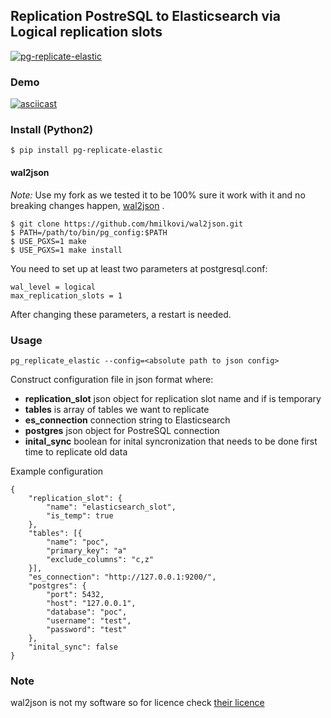 ## Replication PostreSQL to Elasticsearch via Logical replication slots
[![pg-replicate-elastic](https://img.shields.io/pypi/v/pg-replicate-elastic.svg?style=flat)](https://pypi.org/project/pg-replicate-elastic/)

### Demo
[![asciicast](https://asciinema.org/a/177922.svg)](https://asciinema.org/a/177922)


### Install (Python2)

```
$ pip install pg-replicate-elastic
```

#### wal2json

*Note:* Use my fork as we tested it to be 100% sure it work with it and no breaking changes happen, [wal2json](https://github.com/hmilkovi/wal2json) .

```
$ git clone https://github.com/hmilkovi/wal2json.git
$ PATH=/path/to/bin/pg_config:$PATH
$ USE_PGXS=1 make
$ USE_PGXS=1 make install
```

You need to set up at least two parameters at postgresql.conf:
```
wal_level = logical
max_replication_slots = 1
```
After changing these parameters, a restart is needed.

### Usage

```
pg_replicate_elastic --config=<absolute path to json config>
```

Construct configuration file in json format where:

* **replication_slot** json object for replication slot name and if is temporary
* **tables** is array of tables we want to replicate
* **es_connection** connection string to Elasticsearch
* **postgres** json object for PostreSQL connection
* **inital_sync** boolean for inital syncronization that needs to be done first time
to replicate old data

Example configuration
```
{
	"replication_slot": {
		"name": "elasticsearch_slot",
		"is_temp": true
	},
	"tables": [{
		"name": "poc",
		"primary_key": "a"
		"exclude_columns": "c,z"
	}],
	"es_connection": "http://127.0.0.1:9200/",
	"postgres": {
		"port": 5432,
		"host": "127.0.0.1",
		"database": "poc",
		"username": "test",
		"password": "test"
	},
	"inital_sync": false
}
```

### Note

wal2json is not my software so for licence check [their licence](https://raw.githubusercontent.com/hmilkovi/wal2json/master/LICENSE)
